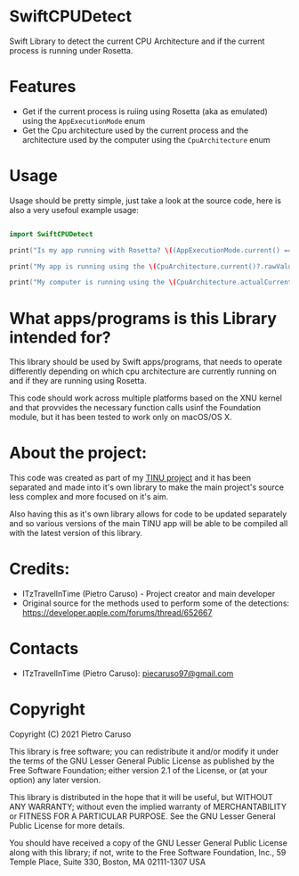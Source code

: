 # SwiftCPUDetect
Swift Library to detect the current CPU Architecture and if the current process is running under Rosetta.

# Features

- Get if the current process is ruiing using Rosetta (aka as emulated) using the `AppExecutionMode` enum
- Get the Cpu architecture used by the current process and the architecture used by the computer using the `CpuArchitecture`  enum

# Usage

Usage should be pretty simple, just take a look at the source code, here is also a very usefoul example usage:

```swift

import SwiftCPUDetect

print("Is my app running with Rosetta? \((AppExecutionMode.current() == .emulated) ? "Yes" : "No")")

print("My app is running using the \(CpuArchitecture.current()?.rawValue ?? "[Can't detect architecture]") architecture")

print("My computer is running using the \(CpuArchitecture.actualCurrent()?.rawValue ?? "[Can't detect architecture]") architecture")

```

# What apps/programs is this Library intended for?

This library should be used by Swift apps/programs, that needs to operate differently depending on which cpu architecture are currently running on and if they are running using Rosetta.

This code should work across multiple platforms based on the XNU kernel and that provvides the necessary function calls usinf the Foundation module, but it has been tested to work only on macOS/OS X.

# About the project:

This code was created as part of my [TINU project](https://github.com/ITzTravelInTime/TINU) and it has been separated and made into it's own library to make the main project's source less complex and more focused on it's aim. 

Also having this as it's own library allows for code to be updated separately and so various versions of the main TINU app will be able to be compiled all with the latest version of this library.

# Credits:

 - ITzTravelInTime (Pietro Caruso) - Project creator and main developer
 - Original source for the methods used to perform some of the detections: https://developer.apple.com/forums/thread/652667

# Contacts

 - ITzTravelInTime (Pietro Caruso): piecaruso97@gmail.com

# Copyright

Copyright (C) 2021 Pietro Caruso

This library is free software; you can redistribute it and/or modify it under the terms of the GNU Lesser General Public License as published by the Free Software Foundation; either version 2.1 of the License, or (at your option) any later version.

This library is distributed in the hope that it will be useful, but WITHOUT ANY WARRANTY; without even the implied warranty of MERCHANTABILITY or FITNESS FOR A PARTICULAR PURPOSE. See the GNU Lesser General Public License for more details.

You should have received a copy of the GNU Lesser General Public License along with this library; if not, write to the Free Software Foundation, Inc., 59 Temple Place, Suite 330, Boston, MA 02111-1307 USA


